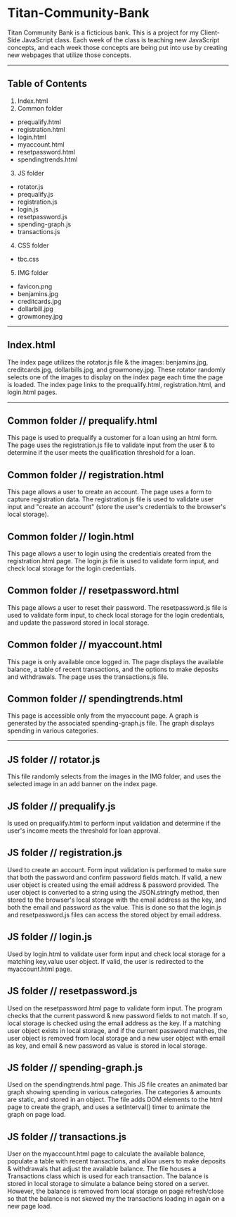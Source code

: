 # Titan-Community-Bank

Titan Community Bank is a ficticious bank.
This is a project for my Client-Side JavaScript class.
Each week of the class is teaching new JavaScript concepts,
and each week those concepts are being put into use by creating new
webpages that utilize those concepts.

---

## Table of Contents

1. Index.html
2. Common folder
  * prequalify.html
  * registration.html
  * login.html
  * myaccount.html
  * resetpassword.html
  * spendingtrends.html
3. JS folder
  * rotator.js
  * prequalify.js
  * registration.js
   * login.js
  * resetpassword.js
  * spending-graph.js
  * transactions.js
4. CSS folder
  * tbc.css
5. IMG folder
  * favicon.png
  * benjamins.jpg
  * creditcards.jpg
  * dollarbill.jpg
  * growmoney.jpg

---

## Index.html
The index page utilizes the rotator.js file & the images: benjamins.jpg, creditcards.jpg, dollarbills.jpg, and growmoney.jpg.
These rotator randomly selects one of the images to display on the index page each time the page is loaded.
The index page links to the prequalify.html, registration.html, and login.html pages.

---

## Common folder // prequalify.html
This page is used to prequalify a customer for a loan using an html form. The page uses the registration.js file to validate input
from the user & to determine if the user meets the qualification threshold for a loan.

## Common folder // registration.html
This page allows a user to create an account. The page uses a form to capture registration data. The registration.js file is used
to validate user input and "create an account" (store the user's credentials to the browser's local storage).

## Common folder // login.html
This page allows a user to login using the credentials created from the registration.html page. The login.js file is used to
validate form input, and check local storage for the login credentials.

## Common folder // resetpassword.html
This page allows a user to reset their password. The resetpassword.js file is used to validate form input, to check local storage
for the login credentials, and update the password stored in local storage.

## Common folder // myaccount.html
This page is only available once logged in. The page displays the available balance, a table of recent transactions, and the options
to make deposits and withdrawals. The page uses the transactions.js file.

## Common folder // spendingtrends.html
This page is accessible only from the myaccount page. A graph is generated by the associated spending-graph.js file.
The graph displays spending in various categories.

---

## JS folder // rotator.js
This file randomly selects from the images in the IMG folder, and uses the selected image in an add banner on the index page.

## JS folder // prequalify.js
Is used on prequalify.html to perform input validation and determine if the user's income meets the threshold for loan approval.

## JS folder // registration.js
Used to create an account. Form input validation is performed to make sure that both the password and confirm password fields
match. If valid, a new user object is created using the email address & password provided. The user object is converted to a string
using the JSON.stringfy method, then stored to the browser's local storage with the email address as the key, and both the email
and password as the value. This is done so that the login.js and resetpassword.js files can access the stored object by email address.

## JS folder // login.js
Used by login.html to validate user form input and check local storage for a matching key,value user object. If valid, the user is
redirected to the myaccount.html page.

## JS folder // resetpassword.js
Used on the resetpassword.html page to validate form input. The program checks that the current password & new password fields to not match.
If so, local storage is checked using the email address as the key. If a matching user object exists in local storage, and if the current
password matches, the user object is removed from local storage and a new user object with email as key, and email & new password as value
is stored in local storage.

## JS folder // spending-graph.js
Used on the spendingtrends.html page. This JS file creates an animated bar graph showing spending in various categories. The categories & amounts
are static, and stored in an object. The file adds DOM elements to the html page to create the graph, and uses a setInterval() timer to animate
the graph on page load.

## JS folder // transactions.js
User on the myaccount.html page to calculate the available balance, populate a table with recent transactions, and allow users to make
deposits & withdrawals that adjust the available balance. The file houses a Transactions class which is used for each transaction. The balance
is stored in local storage to simulate a balance being stored on a server. However, the balance is removed from local storage on page refresh/close
so that the balance is not skewed my the transactions loading in again on a new page load.
